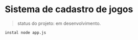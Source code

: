 <h1>Sistema de cadastro de jogos</h1>

>status do projeto: em desenvolvimento.

```
instal node app.js
```
